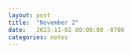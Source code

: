 ```yaml
---
layout: post
title:  "November 2"
date:   2023-11-02 00:00:00 -0700
categories: notes
---
```


<object data="https://chrisdongwon.github.io/Calculus2-Workshop-Fall23/nov02.pdf" width="1000" height="1000" type='application/pdf'></object>